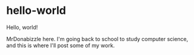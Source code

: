 # hello-world

Hello, world!

MrDonabizzle here.  I'm going back to school to study computer science,
and this is where I'll post some of my work.

